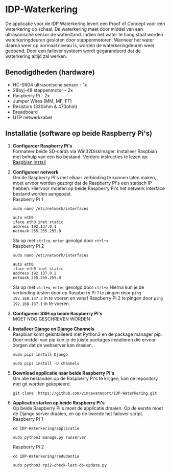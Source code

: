 # IDP-Waterkering
De applicatie voor de IDP Waterkering levert een Proof of Concept voor een waterkering op schaal. De waterkering meet door middel van een ultrasonische sensor de waterstand. Indien het water te hoog staat worden waterkeringdeuren gesloten door stappenmotoren. Wanneer het water daarna weer op normaal niveau is, worden de waterkeringdeuren weer geopend. Door een failover systeem wordt gegarandeerd dat de waterkering altijd zal werken.

## Benodigdheden (hardware)
- HC-SR04 ultrasonische sensor - 1x
- 28byj-48 stappenmotor - 2x
- Raspberry Pi - 2x
- Jumper Wires (MM, MF, FF)
- Resistors (330ohm & 470ohm)
- Breadboard
- UTP netwerkkabel

## Installatie (software op beide Raspberry Pi's)
1. **Configureer Raspberry Pi's**  
   Formateer beide SD-cards via Win32DiskImager. Installeer Raspbian met behulp van een iso bestand. Verdere instructies te lezen op: [Raspbian install](https://www.raspberrypi.org/documentation/installation/installing-images/)
2. **Configureer netwerk**  
   Om de Raspberry Pi's met elkaar verbinding te kunnen laten maken, moet ervoor worden gezorgt dat de Raspberry Pi's een statisch IP hebben. Hiervoor moeten op beide Raspberry Pi's het netwerk interface bestand worden aangepast.  
   Raspberry Pi 1
   ```
   sudo nano /etc/network/interfaces
   ```
   ```
   auto eth0
   iface eth0 inet static
   address 192.137.0.1
   netmask 255.255.255.0
   ```
   Sla op met `ctrl+o`, `enter` gevolgd door `ctrl+x`  
   Raspberry Pi 2
   ```
   sudo nano /etc/network/interfaces
   ```
   ```
   auto eth0
   iface eth0 inet static
   address 192.137.0.2
   netmask 255.255.255.0
   ```
   Sla op met `ctrl+o`, `enter` gevolgd door `ctrl+x`
   Hierna kun je de verbinding testen door op Raspberry Pi 1 te pingen door ```ping 192.168.137.2``` in te voeren en vanaf Raspberry Pi 2 te pingen door ```ping 192.168.137.1``` in te voeren.

3. **Configureer SSH op beide Raspberry Pi's**  
   MOET NOG GESCHREVEN WORDEN

4. **Installeer Django en Django Channels**  
   Raspbian komt geisntalleerd met Python3 en de package manager pip. Door middel van pip kun je de juiste packages installeren die ervoor zorgen dat de webserver kan draaien.
   ```
   sudo pip3 install Django
   ```
   ```
   sudo pip3 install -U channels
   ```

5. **Download applicatie naar beide Raspberry Pi's**  
   Om alle bestanden op de Raspberry Pi's te krijgen, kan de repository met git worden gekopieerd.
   ```
   git clone 'https://github.com/vincevannoort/IDP-Waterkering.git'
   ```

6. **Applicatie starten op beide Raspberry Pi's**  
   Op beide Raspberry Pi's moet de applicatie draaien. Op de eerste moet de Django server draaien, en op de tweede het failover script.  
   Raspberry Pi 1
   ```
   cd IDP-Waterkering/applicatie
   ```
   ```
   sudo python3 manage.py runserver
   ```  
   Raspberry Pi 2
   ```
   cd IDP-Waterkering/redudantie
   ```
   ```
   sudo python3 rpi2-check-last-db-update.py
   ```
